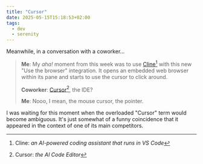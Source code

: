 ```yaml
---
title: "Cursor"
date: 2025-05-15T15:18:53+02:00
tags:
  - dev
  - serenity
---
```


Meanwhile, in a conversation with a coworker...

> **Me**: My _aha!_ moment from this week was to use
> [Cline](https://cline.bot/)[^1] with this new "Use the browser" integration.
> It opens an embedded web browser within its pane and starts to use the cursor
> to click around.
>
> **Coworker**: [Cursor](https://www.cursor.com/)[^2], the IDE?
>
> **Me**: Nooo, I mean, the mouse cursor, the pointer.

I was waiting for this moment when the overloaded "Cursor" term would become
ambiguous. It's just somewhat of a funny coincidence that it appeared in the
context of one of its main competitors.

[^1]: Cline: _an AI-powered coding assistant that runs in VS Code_

[^2]: Cursor: _the AI Code Editor_
